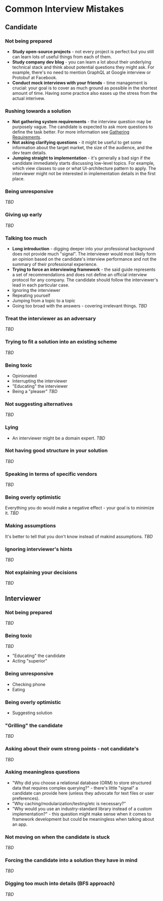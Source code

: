 # Common Interview Mistakes

## Candidate

### Not being prepared
- **Study open-source projects** - not every project is perfect but you still can learn lots of useful things from each of them.
- **Study company dev blog** - you can learn a lot about their underlying technical stack and think about potential questions they might ask. For example, there's no need to mention GraphQL at Google interview or Protobuf at Facebook.
- **Conduct mock interviews with your friends** - time management is crucial: your goal is to cover as much ground as possible in the shortest amount of time. Having some practice also eases up the stress from the actual interivew.

### Rushing towards a solution
- **Not gathering system requirements** - the interview question may be purposely vague. The candidate is expected to ask more questions to define the task better. For more information see [Gathering Requirements](https://github.com/weeeBox/mobile-system-design#gathering-requirements).
- **Not asking clarifying questions** - it might be useful to get some information about the target market, the size of the audience, and the dev team details.
- **Jumping straight to implementation** - it's generally a bad sign if the candidate immediately starts discussing low-level topics. For example, which view classes to use or what UI-architecture pattern to apply. The interviewer might not be interested in implementation details in the first place.

### Being unresponsive
_TBD_

### Giving up early
_TBD_

### Talking too much
- **Long introduction** - digging deeper into your professional background does not provide much "signal". The interviewer would most likely form an opinion based on the candidate's interview performance and not the summary of their professional experience.
- **Trying to force an interviewing framework** - the said guide represents a set of recommendations and does not define an official interview protocol for any company. The candidate should follow the interviewer's lead in each particular case.
- Ignoring the interviewer
- Repeating yourself
- Jumping from a topic to a topic
- Going too broad with the answers - covering irrelevant things.
_TBD_

### Treat the interviewer as an adversary
_TBD_

### Trying to fit a solution into an existing scheme
_TBD_

### Being toxic
- Opinionated
- Interrupting the interviewer
- "Educating" the interviewer
- Being a "pleaser"
_TBD_

### Not suggesting alternatives
_TBD_

### Lying
- An interviewer might be a domain expert.
_TBD_

### Not having good structure in your solution
_TBD_

### Speaking in terms of specific vendors
_TBD_

### Being overly optimistic
Everything you do would make a negative effect - your goal is to minimize it.
_TBD_

### Making assumptions
It's better to tell that you don't know instead of makind assumptions.
_TBD_


### Ignoring interviewer's hints
_TBD_

### Not explaining your decisions
_TBD_

## Interviewer

### Not being prepared
_TBD_

### Being toxic
_TBD_
- "Educating" the candidate
- Acting "superior"

### Being unresponsive
- Checking phone
- Eating

### Being overly optimistic
- Suggesting solution

### "Grilling" the candidate
_TBD_

### Asking about their owm strong points - not candidate's
_TBD_

### Asking meaningless questions
- "Why did you choose a relational database (ORM) to store structured data that requires complex querying?" - there's little "signal" a candidate can provide here (unless they advocate for text files or user preferences).
- "Why caching/modularization/testing/etc is necessary?"
- "Why would you use an industry-standard library instead of a custom implementation?" - this question might make sense when it comes to framework development but could be meaningless when talking about an app.

### Not moving on when the candidate is stuck
_TBD_

### Forcing the candidate into a solution they have in mind
_TBD_

### Digging too much into details (BFS approach)
_TBD_
